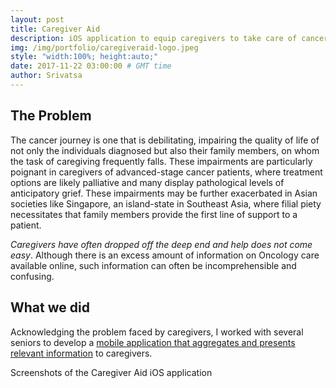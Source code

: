 ```yaml
---
layout: post
title: Caregiver Aid
description: iOS application to equip caregivers to take care of cancer patients
img: /img/portfolio/caregiveraid-logo.jpeg
style: "width:100%; height:auto;"
date: 2017-11-22 03:00:00 # GMT time
author: Srivatsa
---
```


<h2>The Problem</h2>

The cancer journey is one that is debilitating, impairing the quality of life of not
only the individuals diagnosed but also their family members, on whom the
task of caregiving frequently falls. These impairments are particularly
poignant in caregivers of advanced-stage cancer patients, where treatment
options are likely palliative and many display pathological levels of
anticipatory grief. These impairments may be further exacerbated in Asian
societies like Singapore, an island-state in Southeast Asia, where filial piety
necessitates that family members provide the first line of support to a patient. 

<em>Caregivers have often dropped off the deep end and help does not come
easy</em>. Although there is an excess amount of information on Oncology care
available online, such information can often be incomprehensible and confusing.

<h2>What we did</h2>

Acknowledging the problem faced by caregivers, I worked with several seniors to
develop a <u>mobile application that aggregates and presents relevant information</u>
to caregivers.


<div class="img_row">
    <img class="col " src="{{ site.baseurl }}/img/portfolio/Caregiveraid-screenshots.png" alt="" title="Caregiver Aid screenshots"/>
</div>
<div class="col three caption">
	Screenshots of the Caregiver Aid iOS application
</div>